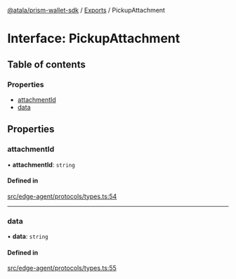 [@atala/prism-wallet-sdk](../README.md) / [Exports](../modules.md) / PickupAttachment

# Interface: PickupAttachment

## Table of contents

### Properties

- [attachmentId](PickupAttachment.md#attachmentid)
- [data](PickupAttachment.md#data)

## Properties

### attachmentId

• **attachmentId**: `string`

#### Defined in

[src/edge-agent/protocols/types.ts:54](https://github.com/hyperledger/identus-edge-agent-sdk-ts/blob/7b4542fdfe44dc06a6c4ef341cf3335e29422147/src/edge-agent/protocols/types.ts#L54)

___

### data

• **data**: `string`

#### Defined in

[src/edge-agent/protocols/types.ts:55](https://github.com/hyperledger/identus-edge-agent-sdk-ts/blob/7b4542fdfe44dc06a6c4ef341cf3335e29422147/src/edge-agent/protocols/types.ts#L55)
